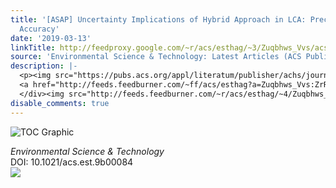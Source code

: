 ```yaml
---
title: '[ASAP] Uncertainty Implications of Hybrid Approach in LCA: Precision versus
  Accuracy'
date: '2019-03-13'
linkTitle: http://feedproxy.google.com/~r/acs/esthag/~3/Zuqbhws_Vvs/acs.est.9b00084
source: 'Environmental Science & Technology: Latest Articles (ACS Publications)'
description: |-
  <p><img src="https://pubs.acs.org/appl/literatum/publisher/achs/journals/content/esthag/0/esthag.ahead-of-print/acs.est.9b00084/20190313/images/medium/es-2019-00084g_0005.gif" alt="TOC Graphic"/></p><div><cite>Environmental Science & Technology</cite></div><div>DOI: 10.1021/acs.est.9b00084</div><div class="feedflare">
  <a href="http://feeds.feedburner.com/~ff/acs/esthag?a=Zuqbhws_Vvs:ZrReX5Nns1I:yIl2AUoC8zA"><img src="http://feeds.feedburner.com/~ff/acs/esthag?d=yIl2AUoC8zA" border="0"></img></a>
  </div><img src="http://feeds.feedburner.com/~r/acs/esthag/~4/Zuqbhws_Vvs" height="1" width="1" ...
disable_comments: true
---
```

<p><img src="https://pubs.acs.org/appl/literatum/publisher/achs/journals/content/esthag/0/esthag.ahead-of-print/acs.est.9b00084/20190313/images/medium/es-2019-00084g_0005.gif" alt="TOC Graphic"/></p><div><cite>Environmental Science & Technology</cite></div><div>DOI: 10.1021/acs.est.9b00084</div><div class="feedflare">
<a href="http://feeds.feedburner.com/~ff/acs/esthag?a=Zuqbhws_Vvs:ZrReX5Nns1I:yIl2AUoC8zA"><img src="http://feeds.feedburner.com/~ff/acs/esthag?d=yIl2AUoC8zA" border="0"></img></a>
</div><img src="http://feeds.feedburner.com/~r/acs/esthag/~4/Zuqbhws_Vvs" height="1" width="1" ...